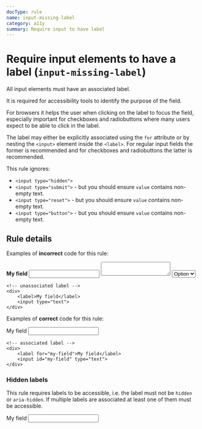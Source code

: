 ```yaml
---
docType: rule
name: input-missing-label
category: a11y
summary: Require input to have label
---
```


# Require input elements to have a label (`input-missing-label`)

All input elements must have an associated label.

It is required for accessibility tools to identify the purpose of the field.

For browsers it helps the user when clicking on the label to focus the field, especially important for checkboxes and radiobuttons where many users expect to be able to click in the label.

The label may either be explicitly associated using the `for` attribute or by nesting the `<input>` element inside the `<label>`.
For regular input fields the former is recommended and for checkboxes and radiobuttons the latter is recommended.

This rule ignores:

- `<input type="hidden">`
- `<input type="submit">` - but you should ensure `value` contains non-empty text.
- `<input type="reset">` - but you should ensure `value` contains non-empty text.
- `<input type="button">` - but you should ensure `value` contains non-empty text.

## Rule details

Examples of **incorrect** code for this rule:

<validate name="incorrect" rules="input-missing-label">
    <!-- no label element at all -->
    <div>
        <strong>My field</strong>
        <input type="text">
        <textarea></textarea>
        <select>
            <option>Option</option>
        </select>
    </div>

    <!-- unassociated label -->
    <div>
        <label>My field</label>
        <input type="text">
    </div>

</validate>

Examples of **correct** code for this rule:

<validate name="correct" rules="input-missing-label">
    <!-- label with descendant -->
    <div>
        <label>My field <input type="text"></label>
    </div>

    <!-- associated label -->
    <div>
        <label for="my-field">My field</label>
        <input id="my-field" type="text">
    </div>

</validate>

### Hidden labels

This rule requires labels to be accessible, i.e. the label must not be `hidden` or `aria-hidden`.
If multiple labels are associated at least one of them must be accessible.

<validate name="hidden" rules="input-missing-label">
	<label for="my-input" aria-hidden="true">My field</label>
	<input id="my-input" type="text">
</validate>
